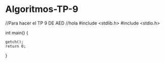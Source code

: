 # Algoritmos-TP-9
//Para hacer el TP 9 DE AED 
//hola
#include <stdlib.h>
#include <stdio.h>





int main()
{
	
	
	
	getch();
	return 0;
}







